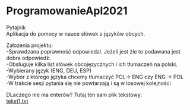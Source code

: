 # ProgramowanieApl2021
Pytajnik  
Aplikacja do pomocy w nauce słówek z języków obcych.  
  
Założenia projektu:  
-Sprawdzana poprawność odpowiedzi. Jeżeli jest żle to podawana jest dobra odpowiedź.  
-Obsługuje kilka list słówek obcojęzycznych i ich tłumaczeń na polski.  
-Wybierany język (ENG, DEU, ESP)  
-Wybór z którego języka chcemy tłumaczyć POL-> ENG czy ENG -> POL  
-W trakcie sesji pytania się nie powtarzają i są w losowej kolejności  
  
DLaczego nie ma enterów? Tutaj ten sam plik tekstowy:  
[tekst1.txt](https://github.com/werit2/ProgramowanieApl2021/files/7396036/tekst1.txt)  
